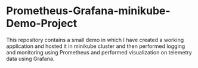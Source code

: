 # Prometheus-Grafana-minikube-Demo-Project
This repository contains a small demo in which I have created a working application and hosted it in minikube cluster and then performed logging and monitoring using Prometheus and performed visualization on telemetry data using Grafana.

